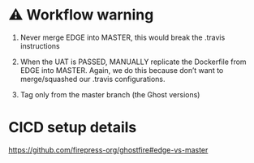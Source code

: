 # ⚠️ Workflow warning

1) Never merge EDGE into MASTER, this would break the .travis instructions

2) When the UAT is PASSED, MANUALLY replicate the Dockerfile from EDGE into MASTER. Again, we do this because don’t want to merge/squashed our .travis configurations.

3) Tag only from the master branch (the Ghost versions)

# CICD setup details

https://github.com/firepress-org/ghostfire#edge-vs-master
